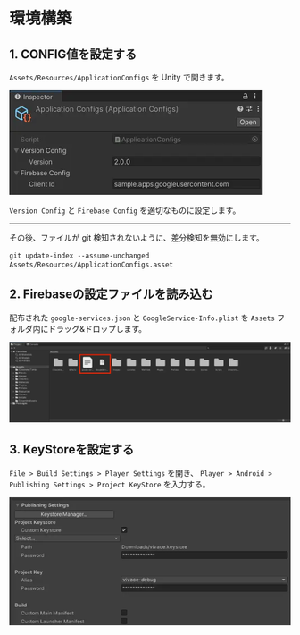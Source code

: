 # 環境構築

## 1. CONFIG値を設定する
`Assets/Resources/ApplicationConfigs` を Unity で開きます。

![ApplicationConfigs](img/ENVIRONMENT_1.webp)

`Version Config` と `Firebase Config` を適切なものに設定します。

---

その後、ファイルが git 検知されないように、差分検知を無効にします。
```shell
git update-index --assume-unchanged Assets/Resources/ApplicationConfigs.asset
```

## 2. Firebaseの設定ファイルを読み込む
配布された `google-services.json` と `GoogleService-Info.plist` を
`Assets` フォルダ内にドラッグ&ドロップします。

![GoogleService](img/ENVIRONMENT_2.webp)

## 3. KeyStoreを設定する
`File > Build Settings > Player Settings` を開き、
`Player > Android > Publishing Settings > Project KeyStore` を入力する。

![ProjectKeyStore](img/ENVIRONMENT_3.webp)
